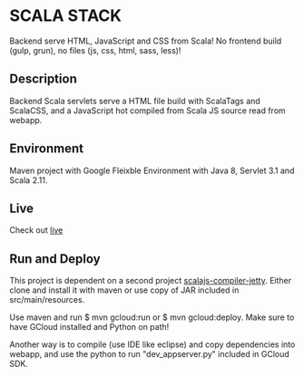 # SCALA STACK

Backend serve HTML, JavaScript and CSS from Scala! No frontend build (gulp, grun), no files (js, css, html, sass, less)!

## Description

Backend Scala servlets serve a HTML file build with ScalaTags and ScalaCSS, and a JavaScript hot compiled from Scala JS source read from webapp. 

## Environment

Maven project with Google Fleixble Environment with Java 8, Servlet 3.1 and Scala 2.11.

## Live

Check out [live](https://iso-scala-us.appspot.com/)

## Run and Deploy

This project is dependent on a second project [scalajs-compiler-jetty](https://github.com/AIMMOTH/scalajs-compiler-jetty). Either clone and install it with maven or use copy of JAR included in src/main/resources.

Use maven and run $ mvn gcloud:run or $ mvn gcloud:deploy. Make sure to have GCloud installed and Python on path!

Another way is to compile (use IDE like eclipse) and copy dependencies into webapp, and use the python to run "dev_appserver.py" included in GCloud SDK.
